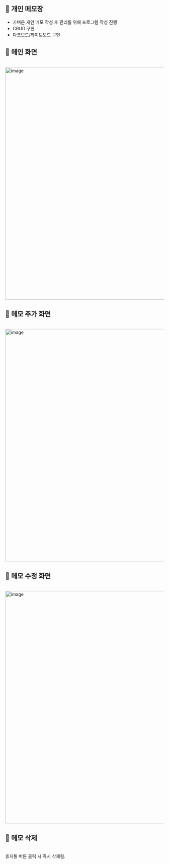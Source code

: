

📝 개인 메모장
---
- 가벼운 개인 메모 작성 후 관리를 위해 프로그램 작성 진행
- CRUD 구현
- 다크모드/라이트모드 구현

📝 메인 화면
---
<br>
<img width="738" alt="image" src="https://github.com/user-attachments/assets/2b8aabeb-1aca-462d-b8f8-02ba1a938dbb">
<br>



📝 메모 추가 화면
---
<br>
<img width="738" alt="image" src="https://github.com/user-attachments/assets/1e78e708-c06d-4105-bda8-bf54d412c543">
<br>


📝 메모 수정 화면
---
<br>
<img width="738" alt="image" src="https://github.com/user-attachments/assets/4d6845d9-7a0f-4bd6-9a46-e1f188eb8f1e">
<br>

📝 메모 삭제
---
<br>
휴지통 버튼 클릭 시 즉시 삭제됨.
